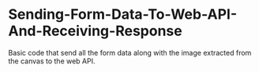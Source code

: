 # Sending-Form-Data-To-Web-API-And-Receiving-Response
Basic code that send all the form data along with the image extracted from the canvas to the web API.
